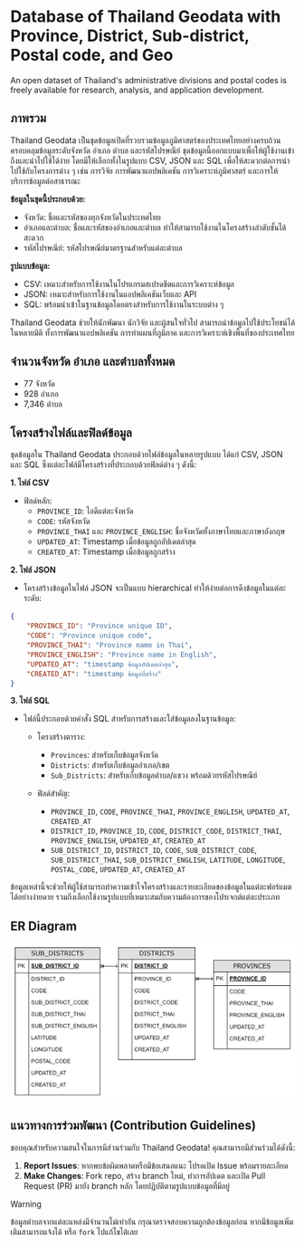 # Database of Thailand Geodata with Province, District, Sub-district, Postal code, and Geo
An open dataset of Thailand's administrative divisions and postal codes is freely available for research, analysis, and application development.

## ภาพรวม
Thailand Geodata เป็นชุดข้อมูลเปิดที่รวบรวมข้อมูลภูมิศาสตร์ของประเทศไทยอย่างครบถ้วน ครอบคลุมข้อมูลระดับจังหวัด อำเภอ ตำบล และรหัสไปรษณีย์ ชุดข้อมูลนี้ออกแบบมาเพื่อให้ผู้ใช้งานเข้าถึงและนำไปใช้ได้ง่าย โดยมีให้เลือกทั้งในรูปแบบ CSV, JSON และ SQL เพื่อให้สะดวกต่อการนำไปใช้กับโครงการต่าง ๆ เช่น การวิจัย การพัฒนาแอปพลิเคชัน การวิเคราะห์ภูมิศาสตร์ และการให้บริการข้อมูลต่อสาธารณะ

**ข้อมูลในชุดนี้ประกอบด้วย:**

- จังหวัด: ชื่อและรหัสของทุกจังหวัดในประเทศไทย
- อำเภอและตำบล: ชื่อและรหัสของอำเภอและตำบล ทำให้สามารถใช้งานในโครงสร้างลำดับชั้นได้สะดวก
- รหัสไปรษณีย์: รหัสไปรษณีย์มาตรฐานสำหรับแต่ละตำบล

**รูปแบบข้อมูล:**

- CSV: เหมาะสำหรับการใช้งานในโปรแกรมสเปรดชีตและการวิเคราะห์ข้อมูล
- JSON: เหมาะสำหรับการใช้งานในแอปพลิเคชันเว็บและ API
- SQL: พร้อมนำเข้าในฐานข้อมูลโดยตรงสำหรับการใช้งานในระบบต่าง ๆ

Thailand Geodata ช่วยให้นักพัฒนา นักวิจัย และผู้สนใจทั่วไป สามารถนำข้อมูลไปใช้ประโยชน์ได้ในหลายมิติ ทั้งการพัฒนาแอปพลิเคชัน การทำแผนที่ภูมิภาค และการวิเคราะห์เชิงพื้นที่ของประเทศไทย

## จำนวนจังหวัด อำเภอ และตำบลทั้งหมด
- 77 จังหวัด
- 928 อำเภอ
- 7,346 ตำบล

## โครงสร้างไฟล์และฟิลด์ข้อมูล
ชุดข้อมูลใน Thailand Geodata ประกอบด้วยไฟล์ข้อมูลในหลายรูปแบบ ได้แก่ CSV, JSON และ SQL ซึ่งแต่ละไฟล์มีโครงสร้างที่ประกอบด้วยฟิลด์ต่าง ๆ ดังนี้:

**1. ไฟล​์ CSV**
   - ฟิลด์หลัก:
     - `PROVINCE_ID`: ไอดีแต่ละจังหวัด
     - `CODE`: รหัสจังหวัด
     - `PROVINCE_THAI` และ `PROVINCE_ENGLISH`: ชื่อจังหวัดทั้งภาษาไทยและภาษาอังกฤษ
     - `UPDATED_AT`: Timestamp เมื่อข้อมูลถูกอัปเดตล่าสุด
     - `CREATED_AT`: Timestamp เมื่อข้อมูลถูกสร้าง
  
**2. ไฟล์ JSON**
  - โครงสร้างข้อมูลในไฟล์ JSON จะเป็นแบบ hierarchical ทำให้ง่ายต่อการดึงข้อมูลในแต่ละระดับ:

```json
{
    "PROVINCE_ID": "Province unique ID",
    "CODE": "Province unique code",
    "PROVINCE_THAI": "Province name in Thai",
    "PROVINCE_ENGLISH": "Province name in English",
    "UPDATED_AT": "timestamp ข้อมูลอัปเดตล่าสุด",
    "CREATED_AT": "timestamp ข้อมูลที่สร้าง"
}
```

**3. ไฟล์ SQL**

- ไฟล์นี้ประกอบด้วยคำสั่ง SQL สำหรับการสร้างและใส่ข้อมูลลงในฐานข้อมูล:
  
  - โครงสร้างตาราง:
    - `Provinces`: สำหรับเก็บข้อมูลจังหวัด
    - `Districts`: สำหรับเก็บข้อมูลอำเภอ/เขต
    - `Sub_Districts`: สำหรับเก็บข้อมูลตำบล/แขวง พร้อมด้วยรหัสไปรษณีย์

  - ฟิลด์สำคัญ:
    - `PROVINCE_ID`, `CODE`, `PROVINCE_THAI`, `PROVINCE_ENGLISH`, `UPDATED_AT`, `CREATED_AT`
    - `DISTRICT_ID`, `PROVINCE_ID`, `CODE`, `DISTRICT_CODE`, `DISTRICT_THAI`, `PROVINCE_ENGLISH`, `UPDATED_AT`, `CREATED_AT`
    - `SUB_DISTRICT_ID`, `DISTRICT_ID`, `CODE`, `SUB_DISTRICT_CODE`, `SUB_DISTRICT_THAI`, `SUB_DISTRICT_ENGLISH`, `LATITUDE`, `LONGITUDE`, `POSTAL_CODE`, `UPDATED_AT`, `CREATED_AT`
   
ข้อมูลเหล่านี้จะช่วยให้ผู้ใช้สามารถทำความเข้าใจโครงสร้างและรายละเอียดของข้อมูลในแต่ละฟอร์แมตได้อย่างง่ายดาย รวมถึงเลือกใช้งานรูปแบบที่เหมาะสมกับความต้องการของโปรเจกต์แต่ละประเภท

## ER Diagram
![ER Diagram](/er-diagram/er-diagram.png)

## แนวทางการร่วมพัฒนา (Contribution Guidelines)

ขอบคุณสำหรับความสนใจในการมีส่วนร่วมกับ Thailand Geodata! คุณสามารถมีส่วนร่วมได้ดังนี้:

1. **Report Issues**: หากพบข้อผิดพลาดหรือมีข้อเสนอแนะ โปรดเปิด Issue พร้อมรายละเอียด
2. **Make Changes**: Fork repo, สร้าง branch ใหม่, ทำการอัปเดต และเปิด Pull Request (PR) มายัง branch หลัก โดยปฏิบัติตามรูปแบบข้อมูลที่มีอยู่

> [!WARNING]
> ข้อมูลตำบลจากแต่ละแหล่งมีจำนวนไม่เท่ากัน กรุณาตรวจสอบความถูกต้องข้อมูลก่อน หากมีข้อมูลเพิ่มเติมสามารถแจ้งได้ หรือ `fork` ไปแก้ไขได้เลย
